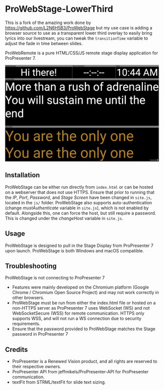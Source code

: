 # ProWebStage-LowerThird
This is a fork of the amazing work done by https://github.com/L2N6H5B3/ProWebStage but my use case is adding a browser source to use as a transparent lower third overlay to easily bring lyrics into our livestream, you can tweak the ``transitionTime`` variable to adjust the fade in time between slides.


ProWebRemote is a pure HTML/CSS/JS remote stage display application for ProPresenter 7.

![alt text](https://raw.githubusercontent.com/L2N6H5B3/ProWebStage/master/Screenshot.png)

## Installation
ProWebStage can be either run directly from `index.html` or can be hosted on a webserver that does not use HTTPS.
Ensure that prior to running that the _IP_, _Port_, _Password_, and _Stage Screen_ have been changed in `site.js`, located in the `js/` folder.
ProWebStage also supports auto-authentication (change _mustAuthenticate_ variable in `site.js`), which is not enabled by default.  Alongside this, one can force the host, but still require a password. This is changed under the _changeHost_ variable in `site.js`.

## Usage
ProWebStage is designed to pull in the Stage Display from ProPresenter 7 upon launch.  ProWebStage is both Windows and macOS compatible.

## Troubleshooting
ProWebStage is not connecting to ProPresenter 7
* Features were mainly developed on the Chromium platform (Google Chrome / Chromium Open Source Project) and may not work correctly in other browsers.
* ProWebStage must be run from either the index.html file or hosted on a non-HTTPS server as ProPresenter 7 uses WebSocket (WS) and not WebSocketSecure (WSS) for remote communication. HTTPS only supports WSS, and will not run a WS connection due to security requirements.
* Ensure that the password provided to ProWebStage matches the Stage password in ProPresenter 7

## Credits
* ProPresenter is a Renewed Vision product, and all rights are reserved to their respective owners.
* ProPresenter API from jeffmikels/ProPresenter-API for ProPresenter communication.
* textFit from STRML/textFit for slide text sizing.
